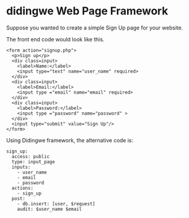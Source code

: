 # didingwe Web Page Framework

Suppose you wanted to create a simple Sign Up page for your website. 


The front end code would look like this.

```
<form action="signup.php">
  <p>Sign up</p>
  <div class=input>
    <label>Name:</label>
    <input type="text" name="user_name" required>
  </div>
  <div class=input>
    <label>Email:</label>
    <input type ="email" name="email" required>
  </div>
  <div class=input>
    <label>Password:</label>
    <input type ="password" name="password" >
  </div>
  <input type="submit" value="Sign Up"/>
</form>
```

Using Didingwe framework, the alternative code is:

```
sign_up:
  access: public
  type: input_page
  inputs:
    - user_name
    - email
    - password
  actions:
    - sign_up
  post:
    - db.insert: [user, $request]
	audit: $user_name $email
```

